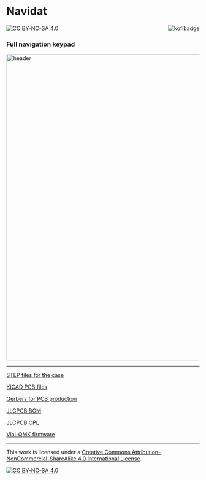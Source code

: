 # Navidat

[![CC BY-NC-SA 4.0][cc-by-nc-sa-shield]][cc-by-nc-sa]<a href="https://ko-fi.com/kb_elmo"><img src="https://i.imgur.com/9T0bvqO.png" alt="kofibadge" align="right"/></a>

### Full navigation keypad

<img src="https://i.imgur.com/bkWfpMq.png" alt="header" width="800"/>

---

[STEP files for the case](case/)

[KiCAD PCB files](pcb/)

[Gerbers for PCB production](pcb/gerbers/)

[JLCPCB BOM](pcb/fab/navidat_bom_jlc.csv)

[JLCPCB CPL](pcb/fab/navidat_cpl_jlc.csv)

[Vial-QMK firmware](firmware/)

---

This work is licensed under a
[Creative Commons Attribution-NonCommercial-ShareAlike 4.0 International License][cc-by-nc-sa].

[![CC BY-NC-SA 4.0][cc-by-nc-sa-image]][cc-by-nc-sa]

[cc-by-nc-sa]: http://creativecommons.org/licenses/by-nc-sa/4.0/
[cc-by-nc-sa-image]: https://licensebuttons.net/l/by-nc-sa/4.0/88x31.png
[cc-by-nc-sa-shield]: https://img.shields.io/badge/License-CC%20BY--NC--SA%204.0-lightgrey.svg
